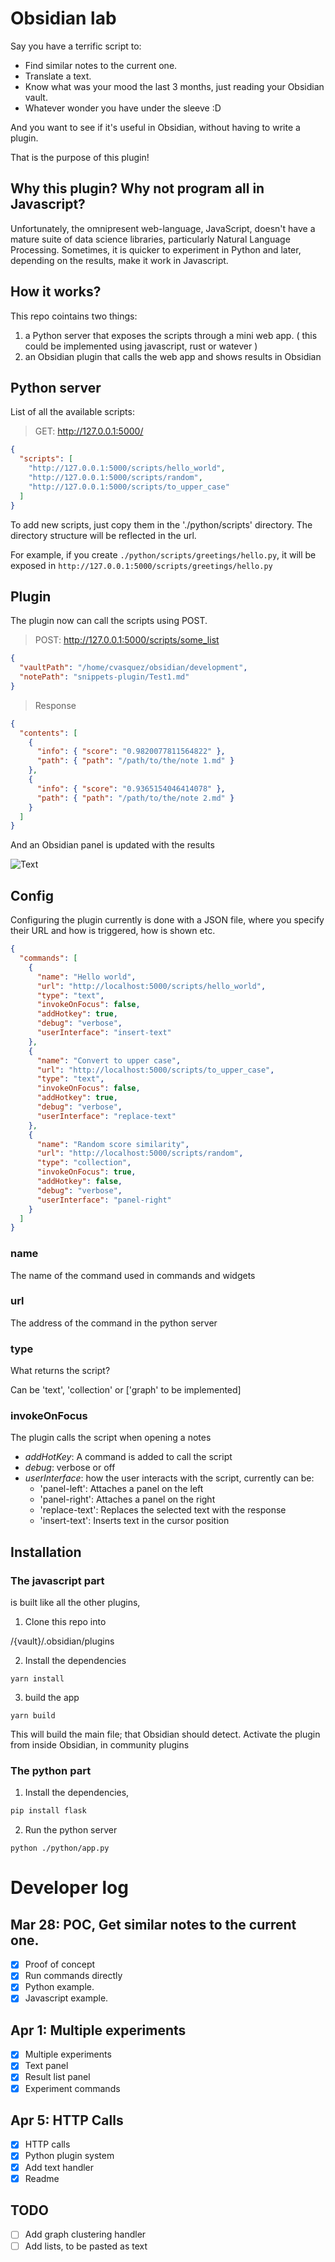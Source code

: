 # Obsidian lab

Say you have a terrific script to:

- Find similar notes to the current one.
- Translate a text.
- Know what was your mood the last 3 months, just reading your Obsidian vault.
- Whatever wonder you have under the sleeve :D

And you want to see if it's useful in Obsidian, without having to write a plugin.

That is the purpose of this plugin!

## Why this plugin? Why not program all in Javascript?

Unfortunately, the omnipresent web-language, JavaScript, doesn't have a mature suite of data science libraries, particularly Natural Language Processing.
Sometimes, it is quicker to experiment in Python and later, depending on the results, make it work in Javascript.

## How it works?

This repo cointains two things:

1. a Python server that exposes the scripts through a mini web app. ( this could be implemented using javascript, rust or watever )
2. an Obsidian plugin that calls the web app and shows results in Obsidian

## Python server

List of all the available scripts:

> GET: http://127.0.0.1:5000/

```json
{
  "scripts": [
    "http://127.0.0.1:5000/scripts/hello_world",
    "http://127.0.0.1:5000/scripts/random",
    "http://127.0.0.1:5000/scripts/to_upper_case"
  ]
}
```

To add new scripts, just copy them in the './python/scripts' directory.
The directory structure will be reflected in the url.

For example, if you create `./python/scripts/greetings/hello.py`,
it will be exposed in `http://127.0.0.1:5000/scripts/greetings/hello.py`

## Plugin

The plugin now can call the scripts using POST.

> POST: http://127.0.0.1:5000/scripts/some_list

```json
{
  "vaultPath": "/home/cvasquez/obsidian/development",
  "notePath": "snippets-plugin/Test1.md"
}
```

> Response

```json
{
  "contents": [
    {
      "info": { "score": "0.9820077811564822" },
      "path": { "path": "/path/to/the/note 1.md" }
    },
    {
      "info": { "score": "0.9365154046414078" },
      "path": { "path": "/path/to/the/note 2.md" }
    }
  ]
}
```

And an Obsidian panel is updated with the results

![Text](./docs/example.png)

## Config

Configuring the plugin currently is done with a JSON file, where you specify their URL and how is triggered, how is shown etc.

```json
{
  "commands": [
    {
      "name": "Hello world",
      "url": "http://localhost:5000/scripts/hello_world",
      "type": "text",
      "invokeOnFocus": false,
      "addHotkey": true,
      "debug": "verbose",
      "userInterface": "insert-text"
    },
    {
      "name": "Convert to upper case",
      "url": "http://localhost:5000/scripts/to_upper_case",
      "type": "text",
      "invokeOnFocus": false,
      "addHotkey": true,
      "debug": "verbose",
      "userInterface": "replace-text"
    },
    {
      "name": "Random score similarity",
      "url": "http://localhost:5000/scripts/random",
      "type": "collection",
      "invokeOnFocus": true,
      "addHotkey": false,
      "debug": "verbose",
      "userInterface": "panel-right"
    }
  ]
}
```

### name

The name of the command used in commands and widgets

### url

The address of the command in the python server

### type

What returns the script?

Can be 'text', 'collection' or ['graph' to be implemented]

### invokeOnFocus

The plugin calls the script when opening a notes

- _addHotKey_: A command is added to call the script
- _debug_: verbose or off
- _userInterface_: how the user interacts with the script, currently can be:
  - 'panel-left': Attaches a panel on the left
  - 'panel-right': Attaches a panel on the right
  - 'replace-text': Replaces the selected text with the response
  - 'insert-text': Inserts text in the cursor position

## Installation

### The javascript part

is built like all the other plugins,

1. Clone this repo into

/{vault}/.obsidian/plugins

2. Install the dependencies

```
yarn install
```

3. build the app

```
yarn build
```

This will build the main file; that Obsidian should detect. Activate the plugin from inside Obsidian, in community plugins

### The python part

1. Install the dependencies,

```sh
pip install flask
```

2. Run the python server

```
python ./python/app.py
```

# Developer log

## Mar 28: POC, Get similar notes to the current one.

- [x] Proof of concept
- [x] Run commands directly
- [x] Python example.
- [x] Javascript example.

## Apr 1: Multiple experiments

- [x] Multiple experiments
- [x] Text panel
- [x] Result list panel
- [x] Experiment commands

## Apr 5: HTTP Calls

- [x] HTTP calls
- [x] Python plugin system
- [x] Add text handler
- [x] Readme

## TODO

- [ ] Add graph clustering handler
- [ ] Add lists, to be pasted as text
